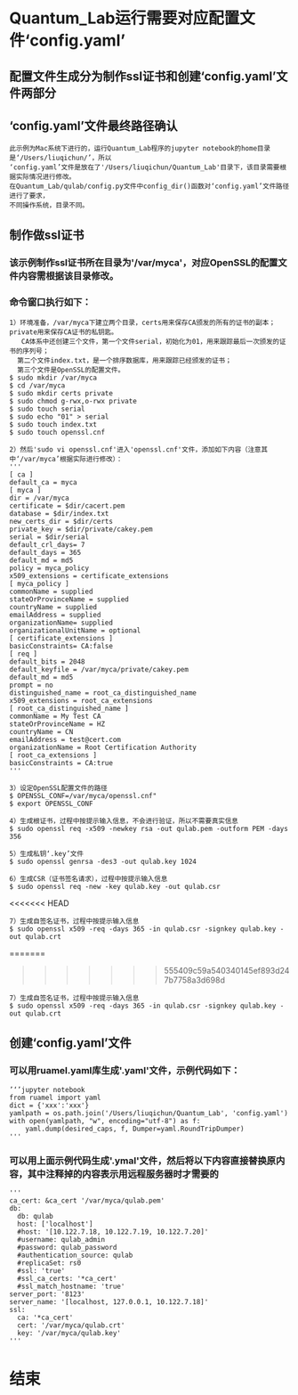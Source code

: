 # Quantum_Lab运行需要对应配置文件‘config.yaml’

## 配置文件生成分为制作ssl证书和创建‘config.yaml’文件两部分

## ‘config.yaml’文件最终路径确认
    此示例为Mac系统下进行的，运行Quantum_Lab程序的jupyter notebook的home目录是‘/Users/liuqichun/’，所以
    ‘config.yaml’文件是放在了'/Users/liuqichun/Quantum_Lab'目录下，该目录需要根据实际情况进行修改。
    在Quantum_Lab/qulab/config.py文件中config_dir()函数对‘config.yaml’文件路径进行了要求，
    不同操作系统，目录不同。

## 制作做ssl证书

### 该示例制作ssl证书所在目录为'/var/myca'，对应OpenSSL的配置文件内容需根据该目录修改。
### 命令窗口执行如下：
    1）环境准备，/var/myca下建立两个目录，certs用来保存CA颁发的所有的证书的副本；private用来保存CA证书的私钥匙。
       CA体系中还创建三个文件，第一个文件serial，初始化为01，用来跟踪最后一次颁发的证书的序列号；
      第二个文件index.txt，是一个排序数据库，用来跟踪已经颁发的证书；
      第三个文件是OpenSSL的配置文件。
    $ sudo mkdir /var/myca
    $ cd /var/myca
    $ sudo mkdir certs private
    $ sudo chmod g-rwx,o-rwx private
    $ sudo touch serial
    $ sudo echo "01" > serial
    $ sudo touch index.txt
    $ sudo touch openssl.cnf
    
    2）然后'sudo vi openssl.cnf'进入'openssl.cnf'文件，添加如下内容（注意其中‘/var/myca’根据实际进行修改）：
    '''
    [ ca ]
    default_ca = myca
    [ myca ]
    dir = /var/myca
    certificate = $dir/cacert.pem
    database = $dir/index.txt
    new_certs_dir = $dir/certs
    private_key = $dir/private/cakey.pem
    serial = $dir/serial
    default_crl_days= 7
    default_days = 365
    default_md = md5
    policy = myca_policy
    x509_extensions = certificate_extensions
    [ myca_policy ]
    commonName = supplied
    stateOrProvinceName = supplied
    countryName = supplied
    emailAddress = supplied
    organizationName= supplied
    organizationalUnitName = optional
    [ certificate_extensions ]
    basicConstraints= CA:false
    [ req ]
    default_bits = 2048
    default_keyfile = /var/myca/private/cakey.pem
    default_md = md5
    prompt = no
    distinguished_name = root_ca_distinguished_name
    x509_extensions = root_ca_extensions
    [ root_ca_distinguished_name ]
    commonName = My Test CA
    stateOrProvinceName = HZ
    countryName = CN
    emailAddress = test@cert.com 
    organizationName = Root Certification Authority
    [ root_ca_extensions ]
    basicConstraints = CA:true
    '''

    3）设定OpenSSL配置文件的路径
    $ OPENSSL_CONF=/var/myca/openssl.cnf"
    $ export OPENSSL_CONF

    4）生成根证书，过程中按提示输入信息，不会进行验证，所以不需要真实信息
    $ sudo openssl req -x509 -newkey rsa -out qulab.pem -outform PEM -days 356
  
    5）生成私钥‘.key’文件
    $ sudo openssl genrsa -des3 -out qulab.key 1024
  
    6）生成CSR（证书签名请求），过程中按提示输入信息
    $ sudo openssl req -new -key qulab.key -out qulab.csr
<<<<<<< HEAD

    7）生成自签名证书，过程中按提示输入信息
    $ sudo openssl x509 -req -days 365 -in qulab.csr -signkey qulab.key -out qulab.crt
=======
>>>>>>> 555409c59a540340145ef893d247b7758a3d698d

    7）生成自签名证书，过程中按提示输入信息
    $ sudo openssl x509 -req -days 365 -in qulab.csr -signkey qulab.key -out qulab.crt


## 创建‘config.yaml’文件

### 可以用ruamel.yaml库生成'.yaml'文件，示例代码如下：
    ’‘’jupyter notebook
    from ruamel import yaml
    dict = {'xxx':'xxx'}
    yamlpath = os.path.join('/Users/liuqichun/Quantum_Lab', 'config.yaml')
    with open(yamlpath, "w", encoding="utf-8") as f:
        yaml.dump(desired_caps, f, Dumper=yaml.RoundTripDumper)
    '''
### 可以用上面示例代码生成'.ymal'文件，然后将以下内容直接替换原内容，其中注释掉的内容表示用远程服务器时才需要的
    '''
    ca_cert: &ca_cert '/var/myca/qulab.pem'
    db:
      db: qulab
      host: ['localhost']
      #host: '[10.122.7.18, 10.122.7.19, 10.122.7.20]'
      #username: qulab_admin
      #password: qulab_password
      #authentication_source: qulab
      #replicaSet: rs0
      #ssl: 'true'
      #ssl_ca_certs: '*ca_cert'
      #ssl_match_hostname: 'true'
    server_port: '8123'
    server_name: '[localhost, 127.0.0.1, 10.122.7.18]'
    ssl:
      ca: '*ca_cert'
      cert: '/var/myca/qulab.crt' 
      key: '/var/myca/qulab.key'
    '''

# 结束
